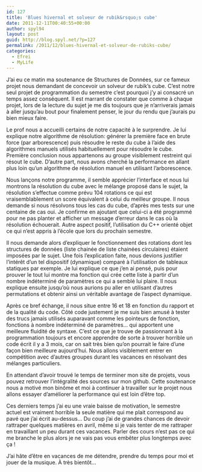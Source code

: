 ```yaml
---
id: 127
title: 'Blues hivernal et solveur de rubik&rsquo;s cube'
date: 2011-12-11T00:40:55+00:00
author: spyl94
layout: post
guid: http://blog.spyl.net/?p=127
permalink: /2011/12/blues-hivernal-et-solveur-de-rubiks-cube/
categories:
  - Efrei
  - MyLife
---
```

J&rsquo;ai eu ce matin ma soutenance de Structures de Données, sur ce fameux projet nous demandant de concevoir un solveur de rubik&rsquo;s cube. C&rsquo;est notre seul projet de programmation du semestre c&rsquo;est pourquoi j&rsquo;y ai consacré un temps assez conséquent. Il est marrant de constater que comme à chaque projet, lors de la lecture du sujet je me dis toujours que je n&rsquo;arriverais jamais à aller jusqu&rsquo;au bout pour finalement penser, le jour du rendu que j&rsquo;aurais pu bien mieux faire.

Le prof nous a accueilli certains de notre capacité à le surprendre. Je lui explique notre algorithme de résolution: générer la première face en brute force (par arborescence) puis résoudre le reste du cube à l&rsquo;aide des algorithmes manuels utilisés habituellement pour résoudre le cube. Première conclusion nous appartenons au groupe visiblement restreint qui résout le cube. D&rsquo;autre part, nous avons cherché la performance en allant plus loin qu&rsquo;un algorithme de résolution manuel en utilisant l&rsquo;arborescence.

Nous lançons notre programme, il semble apprécier l&rsquo;interface et nous lui montrons la résolution du cube avec le mélange proposé dans le sujet, la résolution s&rsquo;effectue comme prévu 104 rotations ce qui est vraisemblablement un score équivalent à celui du meilleur groupe. Il nous demande si nous résolvons tous les cas du cube, d&rsquo;après mes tests sur une centaine de cas oui. Je confirme en ajoutant que celui-ci a été programmé pour ne pas planter et afficher un message d’erreur dans le cas où la résolution échouerait. Autre aspect positif, l&rsquo;utilisation du C++ orienté objet ce qui n&rsquo;est appris à l&rsquo;école que lors du prochain semestre.

Il nous demande alors d&rsquo;expliquer le fonctionnement des rotations dont les structures de données (liste chainée de liste chainées circulaires) étaient imposées par le sujet. Une fois l&rsquo;explication faite, nous devions justifier l’intérêt d&rsquo;un tel dispositif (dynamique) comparé à l&rsquo;utilisation de tableaux statiques par exemple. Je lui explique ce que j&rsquo;en ai pensé, puis pour prouver le tout lui montre ma fonction qui crée cette liste à partir d&rsquo;un nombre indéterminé de paramètres ce qui a semblé lui plaire. Il nous explique ensuite jusqu’où nous aurions pu aller en utilisant d&rsquo;autres permutations et obtenir ainsi un véritable avantage de l&rsquo;aspect dynamique.

Après ce bref échange, il nous situe entre 16 et 18 en fonction du rapport et de la qualité du code. Côté code justement je me suis bien amusé à tester des trucs jamais utilisés auparavant comme les pointeurs de fonction, fonctions à nombre indéterminé de paramètres&#8230; qui apportent une meilleure fluidité de syntaxe. C&rsquo;est ce que je trouve de passionnant à la programmation toujours et encore apprendre de sorte à trouver horrible un code écrit il y a 3 mois, car on sait très bien qu&rsquo;on pourrait le faire d&rsquo;une façon bien meilleure aujourd&rsquo;hui. Nous allons visiblement entrer en compétition avec d&rsquo;autres groupes durant les vacances en résolvant des mélanges particuliers.

En attendant d&rsquo;avoir trouvé le temps de terminer mon site de projets, vous pouvez retrouver l&rsquo;intégralité des sources sur mon github. Cette soutenance nous a motivé mon binôme et moi à continuer à travailler sur le projet nous allons essayer d&rsquo;améliorer la performance qui est loin d&rsquo;être top.

Ces derniers temps j&rsquo;ai eu une vraie baisse de motivation, le semestre actuel est vraiment horrible la seule matière qui me plait correspond au pavé que j&rsquo;ai écrit au-dessus&#8230; Du coup j&rsquo;ai de grandes chances de devoir rattraper quelques matières en avril, même si je vais tenter de me rattraper en travaillant un peu durant ces vacances. Parler des cours n&rsquo;est pas ce qui me branche le plus alors je ne vais pas vous embêter plus longtemps avec ça !

J&rsquo;ai hâte d&rsquo;être en vacances de me détendre, prendre du temps pour moi et jouer de la musique. À très bientôt&#8230;